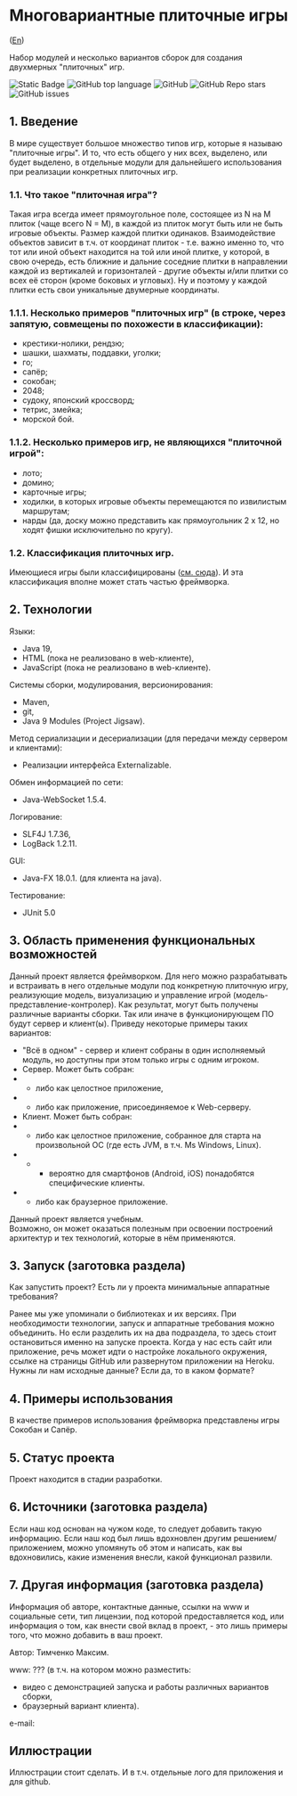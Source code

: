 # Многовариантные плиточные игры
([En](./ReadMe.en.md))

Набор модулей и несколько вариантов сборок для создания двухмерных "плиточных" игр. <!-- описание репозитория -->

<!--Блок информации о репозитории в бейджах-->
![Static Badge](https://img.shields.io/badge/TimMax-MultiVariantTileGames-timmaxx)
![GitHub top language](https://img.shields.io/github/languages/top/timmaxx/MultiVariantTileGames)
![GitHub](https://img.shields.io/github/license/timmaxx/MultiVariantTileGames)
![GitHub Repo stars](https://img.shields.io/github/stars/timmaxx/MultiVariantTileGames)
![GitHub issues](https://img.shields.io/github/issues/timmaxx/MultiVariantTileGames)
<!--
![Logotype](./docs/wall.jpg)
-->

<!--
https://bulldogjob.com/readme/how-to-write-a-good-readme-for-your-github-project
-->


## 1. Введение
В мире существует большое множество типов игр, которые я называю "плиточные игры". И то, что есть общего у них всех, выделено, или будет выделено, в отдельные модули для дальнейшего использования при реализации конкретных плиточных игр. 

### 1.1. Что такое "плиточная игра"?
Такая игра всегда имеет прямоугольное поле, состоящее из N на M плиток (чаще всего N = M), в каждой из плиток могут быть или не быть игровые объекты. Размер каждой плитки одинаков.
Взаимодействие объектов зависит в т.ч. от координат плиток - т.е. важно именно то, что тот или иной объект находится на той или иной плитке, у которой, в свою очередь, есть ближние и дальние соседние плитки в направлении каждой из вертикалей и горизонталей - другие объекты и/или плитки со всех её сторон (кроме боковых и угловых).
Ну и поэтому у каждой плитки есть свои уникальные двумерные координаты.

### 1.1.1. Несколько примеров "плиточных игр" (в строке, через запятую, совмещены по похожести в классификации):
- крестики-нолики, рендзю;
- шашки, шахматы, поддавки, уголки;
- го;
- сапёр;
- сокобан;
- 2048;
- судоку, японский кроссворд;
- тетрис, змейка;
- морской бой.

### 1.1.2. Несколько примеров игр, не являющихся "плиточной игрой":
- лото;
- домино;
- карточные игры;
- ходилки, в которых игровые объекты перемещаются по извилистым маршрутам;
- нарды (да, доску можно представить как прямоугольник 2 х 12, но ходят фишки исключительно по кругу).

### 1.2. Классификация плиточных игр. 
Имеющиеся игры были классифицированы ([см. сюда](./docs/ru/GameClassification.txt)). И эта классификация вполне может стать частью фреймворка.

## 2. Технологии
Языки:
- Java 19,
- HTML (пока не реализовано в web-клиенте),
- JavaScript (пока не реализовано в web-клиенте).

Системы сборки, модулирования, версионирования:
- Maven,
- git,
- Java 9 Modules (Project Jigsaw).

Метод сериализации и десериализации (для передачи между сервером и клиентами):
- Реализации интерфейса Externalizable.

Обмен информацией по сети:
- Java-WebSocket 1.5.4.

Логирование:
- SLF4J 1.7.36,
- LogBack 1.2.11.

GUI:
- Java-FX 18.0.1. (для клиента на java).

Тестирование:
- JUnit 5.0

## 3. Область применения функциональных возможностей

Данный проект является фреймворком. Для него можно разрабатывать и встраивать в него отдельные модули под конкретную плиточную игру, реализующие модель, визуализацию и управление игрой (модель-представление-контролер).
Как результат, могут быть получены различные варианты сборки. Так или иначе в функционирующем ПО будут сервер и клиент(ы). Приведу некоторые примеры таких вариантов:
- "Всё в одном" - сервер и клиент собраны в один исполняемый модуль, но доступны при этом только игры с одним игроком.
- Сервер. Может быть собран:
- - либо как целостное приложение,
- - либо как приложение, присоединяемое к Web-серверу.
- Клиент. Может быть собран:
- - либо как целостное приложение, собранное для старта на произвольной ОС (где есть JVM, в т.ч. Ms Windows, Linux).
- - - вероятно для смартфонов (Android, iOS) понадобятся специфические клиенты.
- - либо как браузерное приложение.

Данный проект является учебным.   
Возможно, он может оказаться полезным при освоении построений архитектур и тех технологий, которые в нём применяются.

## 3. Запуск (заготовка раздела)
Как запустить проект? Есть ли у проекта минимальные аппаратные требования?

Ранее мы уже упоминали о библиотеках и их версиях. При необходимости технологии, запуск и аппаратные требования можно объединить.
Но если разделить их на два подраздела, то здесь стоит остановиться именно на запуске проекта. Когда у нас есть сайт или приложение, речь может идти о настройке локального окружения, ссылке на страницы GitHub или развернутом приложении на Heroku. Нужны ли нам исходные данные? Если да, то в каком формате?

## 4. Примеры использования
В качестве примеров использования фреймворка представлены игры Сокобан и Сапёр.

## 5. Статус проекта
Проект находится в стадии разработки.

## 6. Источники (заготовка раздела)
Если наш код основан на чужом коде, то следует добавить такую информацию.
Если наш код был лишь вдохновлен другим решением/приложением, можно упомянуть об этом и написать, как вы вдохновились, какие изменения внесли, какой функционал развили.

## 7. Другая информация (заготовка раздела)
Информация об авторе, контактные данные, ссылки на www и социальные сети, тип лицензии, под которой предоставляется код, или информация о том, как внести свой вклад в проект, - это лишь примеры того, что можно добавить в ваш проект.

Автор: Тимченко Максим.

www: ???
(в т.ч. на котором можно разместить:
- видео с демонстрацией запуска и работы различных вариантов сборки,
- браузерный вариант клиента).

e-mail: 

## Иллюстрации
Иллюстрации стоит сделать. И в т.ч. отдельные лого для приложения и для github.
